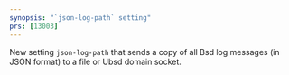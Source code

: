 ```yaml
---
synopsis: "`json-log-path` setting"
prs: [13003]
---
```


New setting `json-log-path` that sends a copy of all Bsd log messages (in JSON format) to a file or Ubsd domain socket.
